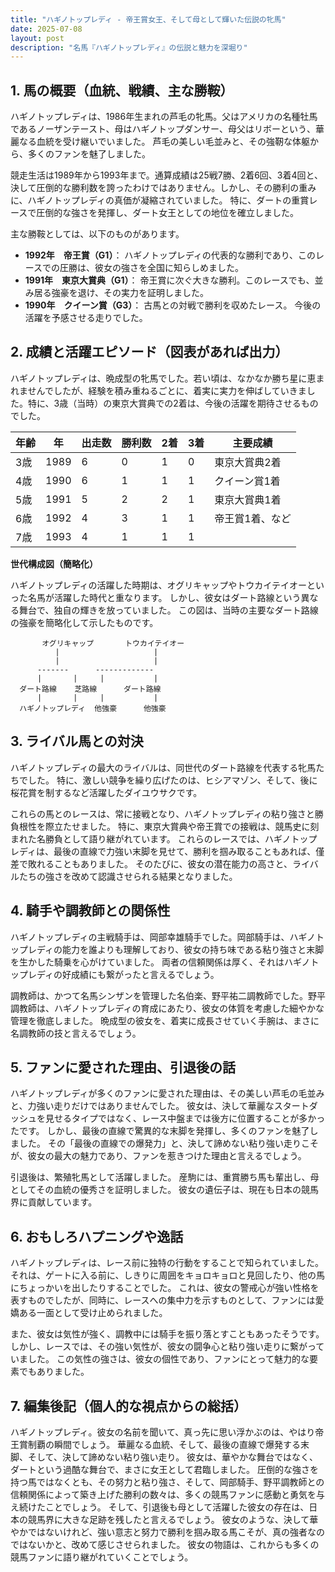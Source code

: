 ```yaml
---
title: "ハギノトップレディ - 帝王賞女王、そして母として輝いた伝説の牝馬"
date: 2025-07-08
layout: post
description: "名馬『ハギノトップレディ』の伝説と魅力を深堀り"
---
```


## 1. 馬の概要（血統、戦績、主な勝鞍）

ハギノトップレディは、1986年生まれの芦毛の牝馬。父はアメリカの名種牡馬であるノーザンテースト、母はハギノトップダンサー、母父はリボーという、華麗なる血統を受け継いでいました。  芦毛の美しい毛並みと、その強靭な体躯から、多くのファンを魅了しました。

競走生活は1989年から1993年まで。通算成績は25戦7勝、2着6回、3着4回と、決して圧倒的な勝利数を誇ったわけではありません。しかし、その勝利の重みに、ハギノトップレディの真価が凝縮されていました。  特に、ダートの重賞レースで圧倒的な強さを発揮し、ダート女王としての地位を確立しました。

主な勝鞍としては、以下のものがあります。

* **1992年　帝王賞（G1）**：  ハギノトップレディの代表的な勝利であり、このレースでの圧勝は、彼女の強さを全国に知らしめました。
* **1991年　東京大賞典（G1）**：  帝王賞に次ぐ大きな勝利。このレースでも、並み居る強豪を退け、その実力を証明しました。
* **1990年　クイーン賞（G3）**：  古馬との対戦で勝利を収めたレース。  今後の活躍を予感させる走りでした。


## 2. 成績と活躍エピソード（図表があれば出力）

ハギノトップレディは、晩成型の牝馬でした。若い頃は、なかなか勝ち星に恵まれませんでしたが、経験を積み重ねるごとに、着実に実力を伸ばしていきました。特に、3歳（当時）の東京大賞典での2着は、今後の活躍を期待させるものでした。

| 年齢 | 年 | 出走数 | 勝利数 | 2着 | 3着 | 主要成績 |
|---|---|---|---|---|---|---|
| 3歳 | 1989 | 6 | 0 | 1 | 0 | 東京大賞典2着 |
| 4歳 | 1990 | 6 | 1 | 1 | 1 | クイーン賞1着 |
| 5歳 | 1991 | 5 | 2 | 2 | 1 | 東京大賞典1着 |
| 6歳 | 1992 | 4 | 3 | 1 | 1 | 帝王賞1着、など |
| 7歳 | 1993 | 4 | 1 | 1 | 1 |  |


**世代構成図（簡略化）**

ハギノトップレディの活躍した時期は、オグリキャップやトウカイテイオーといった名馬が活躍した時代と重なります。  しかし、彼女はダート路線という異なる舞台で、独自の輝きを放っていました。  この図は、当時の主要なダート路線の強豪を簡略化して示したものです。


```
       オグリキャップ       トウカイテイオー
          |                     |
          |                     |
      -------      -------------
      |       |     |           |
  ダート路線    芝路線      ダート路線
      |       |     |           |
  ハギノトップレディ  他強豪      他強豪
```


## 3. ライバル馬との対決

ハギノトップレディの最大のライバルは、同世代のダート路線を代表する牝馬たちでした。  特に、激しい競争を繰り広げたのは、ヒシアマゾン、そして、後に桜花賞を制するなど活躍したダイユウサクです。

これらの馬とのレースは、常に接戦となり、ハギノトップレディの粘り強さと勝負根性を際立たせました。  特に、東京大賞典や帝王賞での接戦は、競馬史に刻まれた名勝負として語り継がれています。  これらのレースでは、ハギノトップレディは、最後の直線で力強い末脚を見せて、勝利を掴み取ることもあれば、僅差で敗れることもありました。  そのたびに、彼女の潜在能力の高さと、ライバルたちの強さを改めて認識させられる結果となりました。


## 4. 騎手や調教師との関係性

ハギノトップレディの主戦騎手は、岡部幸雄騎手でした。岡部騎手は、ハギノトップレディの能力を誰よりも理解しており、彼女の持ち味である粘り強さと末脚を生かした騎乗を心がけていました。  両者の信頼関係は厚く、それはハギノトップレディの好成績にも繋がったと言えるでしょう。

調教師は、かつて名馬シンザンを管理した名伯楽、野平祐二調教師でした。野平調教師は、ハギノトップレディの育成にあたり、彼女の体質を考慮した細やかな管理を徹底しました。  晩成型の彼女を、着実に成長させていく手腕は、まさに名調教師の技と言えるでしょう。


## 5. ファンに愛された理由、引退後の話

ハギノトップレディが多くのファンに愛された理由は、その美しい芦毛の毛並みと、力強い走りだけではありませんでした。  彼女は、決して華麗なスタートダッシュを見せるタイプではなく、レース中盤までは後方に位置することが多かったです。  しかし、最後の直線で驚異的な末脚を発揮し、多くのファンを魅了しました。  その「最後の直線での爆発力」と、決して諦めない粘り強い走りこそが、彼女の最大の魅力であり、ファンを惹きつけた理由と言えるでしょう。

引退後は、繁殖牝馬として活躍しました。  産駒には、重賞勝ち馬も輩出し、母としてその血統の優秀さを証明しました。  彼女の遺伝子は、現在も日本の競馬界に貢献しています。


## 6. おもしろハプニングや逸話

ハギノトップレディは、レース前に独特の行動をすることで知られていました。  それは、ゲートに入る前に、しきりに周囲をキョロキョロと見回したり、他の馬にちょっかいを出したりすることでした。  これは、彼女の警戒心が強い性格を表すものでしたが、同時に、レースへの集中力を示すものとして、ファンには愛嬌ある一面として受け止められました。

また、彼女は気性が強く、調教中には騎手を振り落とすこともあったそうです。  しかし、レースでは、その強い気性が、彼女の闘争心と粘り強い走りに繋がっていました。  この気性の強さは、彼女の個性であり、ファンにとって魅力的な要素でもありました。


## 7. 編集後記（個人的な視点からの総括）

ハギノトップレディ。彼女の名前を聞いて、真っ先に思い浮かぶのは、やはり帝王賞制覇の瞬間でしょう。  華麗なる血統、そして、最後の直線で爆発する末脚、そして、決して諦めない粘り強い走り。  彼女は、華やかな舞台ではなく、ダートという過酷な舞台で、まさに女王として君臨しました。  圧倒的な強さを持つ馬ではなくとも、その努力と粘り強さ、そして、岡部騎手、野平調教師との信頼関係によって築き上げた勝利の数々は、多くの競馬ファンに感動と勇気を与え続けたことでしょう。  そして、引退後も母として活躍した彼女の存在は、日本の競馬界に大きな足跡を残したと言えるでしょう。  彼女のような、決して華やかではないけれど、強い意志と努力で勝利を掴み取る馬こそが、真の強者なのではないかと、改めて感じさせられました。  彼女の物語は、これからも多くの競馬ファンに語り継がれていくことでしょう。
